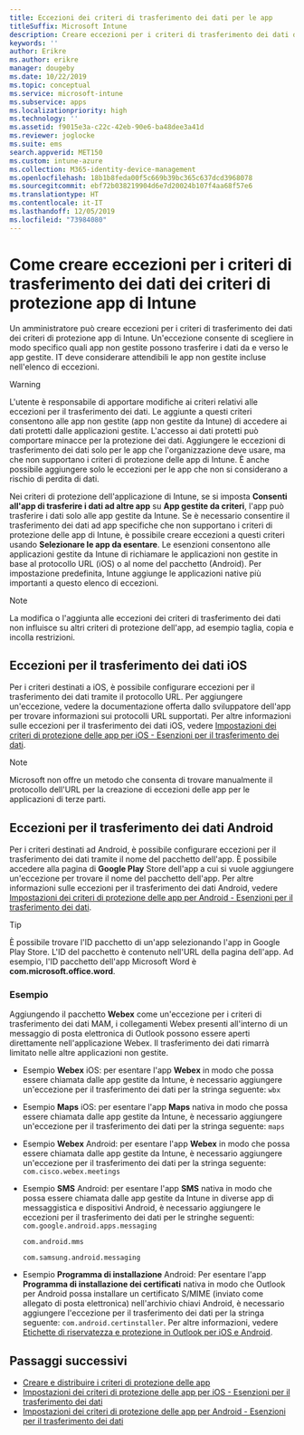 ```yaml
---
title: Eccezioni dei criteri di trasferimento dei dati per le app
titleSuffix: Microsoft Intune
description: Creare eccezioni per i criteri di trasferimento dei dati dei criteri di protezione app di Intune.
keywords: ''
author: Erikre
ms.author: erikre
manager: dougeby
ms.date: 10/22/2019
ms.topic: conceptual
ms.service: microsoft-intune
ms.subservice: apps
ms.localizationpriority: high
ms.technology: ''
ms.assetid: f9015e3a-c22c-42eb-90e6-ba48dee3a41d
ms.reviewer: joglocke
ms.suite: ems
search.appverid: MET150
ms.custom: intune-azure
ms.collection: M365-identity-device-management
ms.openlocfilehash: 18b1b8feda00f5c669b39bc365c637dcd3968078
ms.sourcegitcommit: ebf72b038219904d6e7d20024b107f4aa68f57e6
ms.translationtype: HT
ms.contentlocale: it-IT
ms.lasthandoff: 12/05/2019
ms.locfileid: "73984080"
---
```

# <a name="how-to-create-exceptions-to-the-intune-app-protection-policy-app-data-transfer-policy"></a>Come creare eccezioni per i criteri di trasferimento dei dati dei criteri di protezione app di Intune

Un amministratore può creare eccezioni per i criteri di trasferimento dei dati dei criteri di protezione app di Intune. Un'eccezione consente di scegliere in modo specifico quali app non gestite possono trasferire i dati da e verso le app gestite. IT deve considerare attendibili le app non gestite incluse nell'elenco di eccezioni. 

>[!WARNING] 
> L'utente è responsabile di apportare modifiche ai criteri relativi alle eccezioni per il trasferimento dei dati. Le aggiunte a questi criteri consentono alle app non gestite (app non gestite da Intune) di accedere ai dati protetti dalle applicazioni gestite. L'accesso ai dati protetti può comportare minacce per la protezione dei dati. Aggiungere le eccezioni di trasferimento dei dati solo per le app che l'organizzazione deve usare, ma che non supportano i criteri di protezione delle app di Intune. È anche possibile aggiungere solo le eccezioni per le app che non si considerano a rischio di perdita di dati.

Nei criteri di protezione dell'applicazione di Intune, se si imposta **Consenti all'app di trasferire i dati ad altre app** su **App gestite da criteri**, l'app può trasferire i dati solo alle app gestite da Intune. Se è necessario consentire il trasferimento dei dati ad app specifiche che non supportano i criteri di protezione delle app di Intune, è possibile creare eccezioni a questi criteri usando **Selezionare le app da esentare**. Le esenzioni consentono alle applicazioni gestite da Intune di richiamare le applicazioni non gestite in base al protocollo URL (iOS) o al nome del pacchetto (Android). Per impostazione predefinita, Intune aggiunge le applicazioni native più importanti a questo elenco di eccezioni. 

> [!NOTE]
> La modifica o l'aggiunta alle eccezioni dei criteri di trasferimento dei dati non influisce su altri criteri di protezione dell'app, ad esempio taglia, copia e incolla restrizioni. 

## <a name="ios-data-transfer-exceptions"></a>Eccezioni per il trasferimento dei dati iOS
Per i criteri destinati a iOS, è possibile configurare eccezioni per il trasferimento dei dati tramite il protocollo URL. Per aggiungere un'eccezione, vedere la documentazione offerta dallo sviluppatore dell'app per trovare informazioni sui protocolli URL supportati. Per altre informazioni sulle eccezioni per il trasferimento dei dati iOS, vedere [Impostazioni dei criteri di protezione delle app per iOS - Esenzioni per il trasferimento dei dati](app-protection-policy-settings-ios.md#data-transfer-exemptions).

> [!NOTE]
> Microsoft non offre un metodo che consenta di trovare manualmente il protocollo dell'URL per la creazione di eccezioni delle app per le applicazioni di terze parti. 

## <a name="android-data-transfer-exceptions"></a>Eccezioni per il trasferimento dei dati Android
Per i criteri destinati ad Android, è possibile configurare eccezioni per il trasferimento dei dati tramite il nome del pacchetto dell'app. È possibile accedere alla pagina di **Google Play** Store dell'app a cui si vuole aggiungere un'eccezione per trovare il nome del pacchetto dell'app. Per altre informazioni sulle eccezioni per il trasferimento dei dati Android, vedere [Impostazioni dei criteri di protezione delle app per Android - Esenzioni per il trasferimento dei dati](app-protection-policy-settings-android.md#data-transfer-exemptions).


>[!TIP]
> È possibile trovare l'ID pacchetto di un'app selezionando l'app in Google Play Store. L'ID del pacchetto è contenuto nell'URL della pagina dell'app. Ad esempio, l'ID pacchetto dell'app Microsoft Word è **com.microsoft.office.word**.

### <a name="example"></a>Esempio
Aggiungendo il pacchetto **Webex** come un'eccezione per i criteri di trasferimento dei dati MAM, i collegamenti Webex presenti all'interno di un messaggio di posta elettronica di Outlook possono essere aperti direttamente nell'applicazione Webex. Il trasferimento dei dati rimarrà limitato nelle altre applicazioni non gestite.

- Esempio **Webex** iOS:   per esentare l'app **Webex** in modo che possa essere chiamata dalle app gestite da Intune, è necessario aggiungere un'eccezione per il trasferimento dei dati per la stringa seguente: <code>wbx</code>
    
- Esempio **Maps** iOS:   per esentare l'app **Maps** nativa in modo che possa essere chiamata dalle app gestite da Intune, è necessario aggiungere un'eccezione per il trasferimento dei dati per la stringa seguente: <code>maps</code>

- Esempio **Webex** Android:   per esentare l'app **Webex** in modo che possa essere chiamata dalle app gestite da Intune, è necessario aggiungere un'eccezione per il trasferimento dei dati per la stringa seguente: <code>com.cisco.webex.meetings</code>
    
- Esempio **SMS** Android:   per esentare l'app **SMS** nativa in modo che possa essere chiamata dalle app gestite da Intune in diverse app di messaggistica e dispositivi Android, è necessario aggiungere le eccezioni per il trasferimento dei dati per le stringhe seguenti: 
    <code>com.google.android.apps.messaging</code>
    
    <code>com.android.mms</code>
    
    <code>com.samsung.android.messaging</code>

- Esempio **Programma di installazione** Android: Per esentare l'app **Programma di installazione dei certificati** nativa in modo che Outlook per Android possa installare un certificato S/MIME (inviato come allegato di posta elettronica) nell'archivio chiavi Android, è necessario aggiungere l'eccezione per il trasferimento dei dati per la stringa seguente: <code>com.android.certinstaller</code>. Per altre informazioni, vedere [Etichette di riservatezza e protezione in Outlook per iOS e Android](https://docs.microsoft.com/exchange/clients-and-mobile-in-exchange-online/outlook-for-ios-and-android/sensitive-labeling-and-protection-outlook-for-ios-android).

## <a name="next-steps"></a>Passaggi successivi

- [Creare e distribuire i criteri di protezione delle app](app-protection-policies.md)
- [Impostazioni dei criteri di protezione delle app per iOS - Esenzioni per il trasferimento dei dati](app-protection-policy-settings-ios.md#data-transfer-exemptions)
- [Impostazioni dei criteri di protezione delle app per Android - Esenzioni per il trasferimento dei dati](app-protection-policy-settings-android.md#data-transfer-exemptions)
